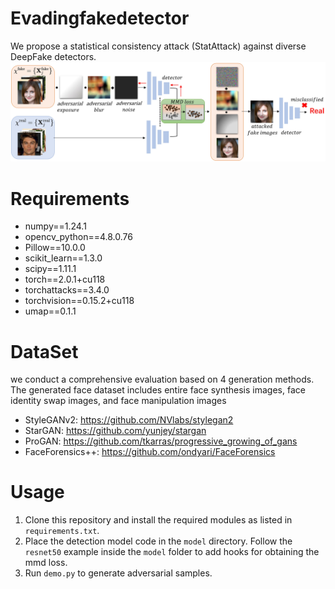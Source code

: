 # Evadingfakedetector
We propose a statistical consistency attack (StatAttack) against diverse DeepFake detectors.
![Alt text](./utils/StatAttack.jpg)
# Requirements
- numpy==1.24.1
- opencv_python==4.8.0.76
- Pillow==10.0.0
- scikit_learn==1.3.0
- scipy==1.11.1
- torch==2.0.1+cu118
- torchattacks==3.4.0
- torchvision==0.15.2+cu118
- umap==0.1.1

# DataSet
we conduct a comprehensive evaluation based on 4 generation methods. The generated face dataset includes entire face synthesis images, face identity swap images, and face manipulation images
- StyleGANv2: https://github.com/NVlabs/stylegan2
- StarGAN: https://github.com/yunjey/stargan
- ProGAN: https://github.com/tkarras/progressive_growing_of_gans
- FaceForensics++: https://github.com/ondyari/FaceForensics

# Usage
1. Clone this repository and install the required modules as listed in `requirements.txt`.
2. Place the detection model code in the `model` directory. Follow the `resnet50` example inside the `model` folder to add hooks for obtaining the mmd loss.
3. Run `demo.py` to generate adversarial samples.

